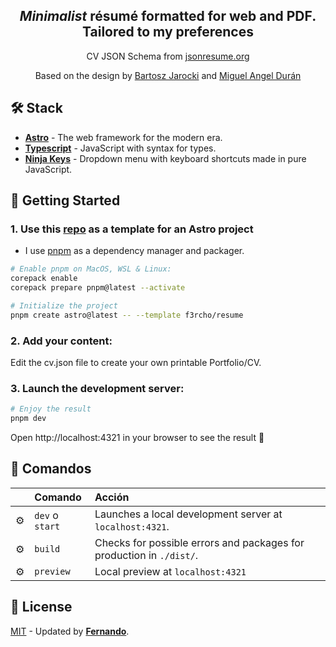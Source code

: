 <div align="center">
<h2>
    <em>Minimalist</em> résumé formatted for web and PDF. Tailored to my preferences
</h2>
<p>
CV JSON Schema from <a href="https://jsonresume.org/schema/">jsonresume.org</a>
</p>


<p>
Based on the design by <a href="https://github.com/BartoszJarocki/cv">Bartosz Jarocki</a> and <a href="https://github.com/midudev/">Miguel Angel Durán</a>

</p>

</div>


<p></p>

## 🛠️ Stack

- [**Astro**](https://astro.build/) - The web framework for the modern era.
- [**Typescript**](https://www.typescriptlang.org/) - JavaScript with syntax for types.
- [**Ninja Keys**](https://github.com/ssleptsov/ninja-keys) - Dropdown menu with keyboard shortcuts made in pure JavaScript.


## 🚀 Getting Started

### 1. Use this [repo](https://github.com/f3rcho/resume) as a template for an Astro project


- I use [pnpm](https://pnpm.io/installation) as a dependency manager and packager.

```bash
# Enable pnpm on MacOS, WSL & Linux:
corepack enable
corepack prepare pnpm@latest --activate

# Initialize the project
pnpm create astro@latest -- --template f3rcho/resume
```
### 2. Add your content:
Edit the cv.json file to create your own printable Portfolio/CV.

### 3. Launch the development server:
```bash
# Enjoy the result
pnpm dev
```
Open http://localhost:4321 in your browser to see the result 🚀

## 🧞 Comandos

|     | Comando          | Acción                                        |
| :-- | :--------------- | :-------------------------------------------- |
| ⚙️  | `dev` o `start` | Launches a local development server at  `localhost:4321`.  |
| ⚙️  | `build`          | Checks for possible errors and packages for production in  `./dist/`.      |
| ⚙️  | `preview`        | Local preview at `localhost:4321` |

## 🔑 License
[MIT](LICENSE.txt) - Updated by [**Fernando**](https://github.com/f3rcho).
